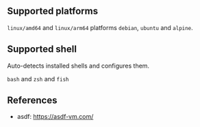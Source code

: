 <!-- markdownlint-disable MD041 -->

## Supported platforms

`linux/amd64` and `linux/arm64` platforms `debian`, `ubuntu` and `alpine`.

## Supported shell

Auto-detects installed shells and configures them.

`bash` and `zsh` and `fish`

## References

- asdf: <https://asdf-vm.com/>
